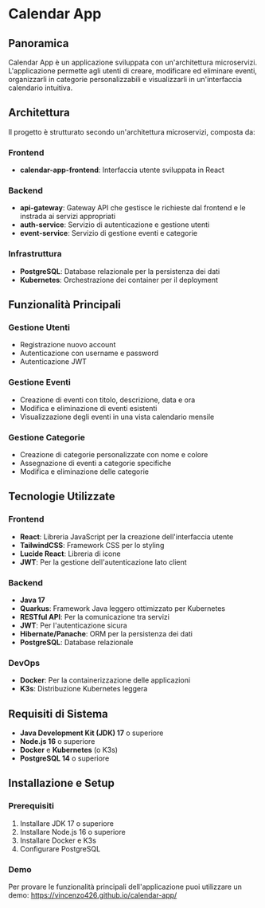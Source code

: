 # Calendar App

## Panoramica

Calendar App è un applicazione sviluppata con un'architettura microservizi. L'applicazione permette agli utenti di creare, modificare ed eliminare eventi, organizzarli in categorie personalizzabili e visualizzarli in un'interfaccia calendario intuitiva.

## Architettura

Il progetto è strutturato secondo un'architettura microservizi, composta da:

### Frontend
- **calendar-app-frontend**: Interfaccia utente sviluppata in React

### Backend
- **api-gateway**: Gateway API che gestisce le richieste dal frontend e le instrada ai servizi appropriati
- **auth-service**: Servizio di autenticazione e gestione utenti
- **event-service**: Servizio di gestione eventi e categorie

### Infrastruttura
- **PostgreSQL**: Database relazionale per la persistenza dei dati
- **Kubernetes**: Orchestrazione dei container per il deployment

## Funzionalità Principali

### Gestione Utenti
- Registrazione nuovo account
- Autenticazione con username e password
- Autenticazione JWT 

### Gestione Eventi
- Creazione di eventi con titolo, descrizione, data e ora
- Modifica e eliminazione di eventi esistenti
- Visualizzazione degli eventi in una vista calendario mensile

### Gestione Categorie
- Creazione di categorie personalizzate con nome e colore
- Assegnazione di eventi a categorie specifiche
- Modifica e eliminazione delle categorie

## Tecnologie Utilizzate

### Frontend
- **React**: Libreria JavaScript per la creazione dell'interfaccia utente
- **TailwindCSS**: Framework CSS per lo styling
- **Lucide React**: Libreria di icone
- **JWT**: Per la gestione dell'autenticazione lato client

### Backend
- **Java 17**
- **Quarkus**: Framework Java leggero ottimizzato per Kubernetes
- **RESTful API**: Per la comunicazione tra servizi
- **JWT**: Per l'autenticazione sicura
- **Hibernate/Panache**: ORM per la persistenza dei dati
- **PostgreSQL**: Database relazionale

### DevOps
- **Docker**: Per la containerizzazione delle applicazioni
- **K3s**: Distribuzione Kubernetes leggera

## Requisiti di Sistema

- **Java Development Kit (JDK) 17** o superiore
- **Node.js 16** o superiore
- **Docker** e **Kubernetes** (o K3s)
- **PostgreSQL 14** o superiore

## Installazione e Setup

### Prerequisiti
1. Installare JDK 17 o superiore
2. Installare Node.js 16 o superiore
3. Installare Docker e K3s
4. Configurare PostgreSQL

### Demo
Per provare le funzionalità principali dell'applicazione puoi utilizzare un demo: https://vincenzo426.github.io/calendar-app/
